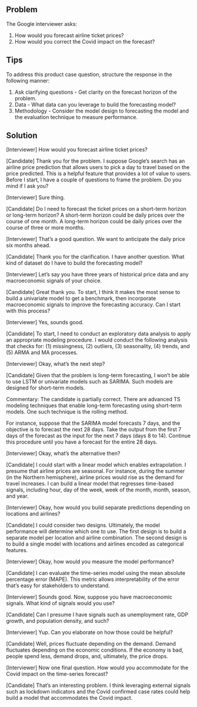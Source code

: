 Problem
----------

The Google interviewer asks:

1. How would you forecast airline ticket prices?
2. How would you correct the Covid impact on the forecast?

Tips
----------
To address this product case question, structure the response in the following manner:

1. Ask clarifying questions - Get clarity on the forecast horizon of the problem.
2. Data - What data can you leverage to build the forecasting model?
3. Methodology - Consider the model design to forecasting the model and the evaluation technique to measure performance.

Solution
----------

[Interviewer] How would you forecast airline ticket prices?

[Candidate] Thank you for the problem. I suppose Google’s search has an airline price prediction that allows users to pick a day to travel based on the price predicted. This is a helpful feature that provides a lot of value to users. Before I start, I have a couple of questions to frame the problem. Do you mind if I ask you? 

[Interviewer] Sure thing. 

[Candidate] Do I need to forecast the ticket prices on a short-term horizon or long-term horizon? A short-term horizon could be daily prices over the course of one month. A long-term horizon could be daily prices over the course of three or more months.

[Interviewer] That’s a good question. We want to anticipate the daily price six months ahead.

[Candidate] Thank you for the clarification. I have another question. What kind of dataset do I have to build the forecasting model?

[Interviewer] Let’s say you have three years of historical price data and any macroeconomic signals of your choice.   

[Candidate] Great thank you. To start, I think it makes the most sense to build a univariate model to get a benchmark, then incorporate macroeconomic signals to improve the forecasting accuracy. Can I start with this process?

[Interviewer] Yes, sounds good. 

[Candidate] To start, I need to conduct an exploratory data analysis to apply an appropriate modeling procedure. I would conduct the following analysis that checks for: (1) missingness, (2) outliers, (3) seasonality, (4) trends, and (5) ARMA and MA processes.

[Interviewer] Okay, what’s the next step?

[Candidate] Given that the problem is long-term forecasting, I won’t be able to use LSTM or univariate models such as SARIMA. Such models are designed for short-term models. 

Commentary: The candidate is partially correct. There are advanced TS modeling techniques that enable long-term forecasting using short-term models. One such technique is the rolling method.

For instance, suppose that the SARIMA model forecasts 7 days, and the objective is to forecast the next 28 days. Take the output from the first 7 days of the forecast as the input for the next 7 days (days 8 to 14). Continue this procedure until you have a forecast for the entire 28 days. 

[Interviewer] Okay, what’s the alternative then?

[Candidate] I could start with a linear model which enables extrapolation. I presume that airline prices are seasonal. For instance, during the summer (in the Northern hemisphere), airline prices would rise as the demand for travel increases. I can build a linear model that regresses time-based signals, including hour, day of the week, week of the month, month, season, and year. 

[Interviewer] Okay, how would you build separate predictions depending on locations and airlines? 

[Candidate] I could consider two designs. Ultimately, the model performance will determine which one to use. The first design is to build a separate model per location and airline combination. The second design is to build a single model with locations and airlines encoded as categorical features. 

[Interviewer] Okay, how would you measure the model performance?

[Candidate] I can evaluate the time-series model using the mean absolute percentage error (MAPE). This metric allows interpretability of the error that’s easy for stakeholders to understand. 

[Interviewer] Sounds good. Now, suppose you have macroeconomic signals. What kind of signals would you use? 

[Candidate] Can I presume I have signals such as unemployment rate, GDP growth, and population density, and such? 

[Interviewer] Yup. Can you elaborate on how those could be helpful?

[Candidate] Well, prices fluctuate depending on the demand. Demand fluctuates depending on the economic conditions. If the economy is bad, people spend less, demand drops, and, ultimately, the price drops. 

[Interviewer] Now one final question. How would you accommodate for the Covid impact on the time-series forecast?

[Candidate] That’s an interesting problem. I think leveraging external signals such as lockdown indicators and the Covid confirmed case rates could help build a model that accommodates the Covid impact.

